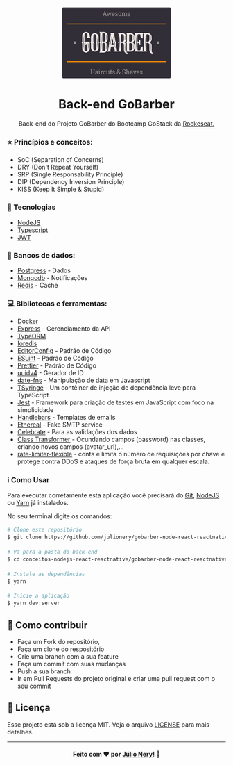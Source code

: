 <h3 align="center">
    <img alt="Logo" title="#logo" width="250px" src="https://raw.githubusercontent.com/julionery/docs/12512ed22b35576b0e8e5b8d409f89fa3a50b7d8/GoBarber/logo.svg">
</h3>

<h1 align="center">Back-end GoBarber</h1>

<p align="center">Back-end do Projeto GoBarber do Bootcamp GoStack da <a href="https://rocketseat.com.br/" target="_blank">Rockeseat.</a></p>

### :star: Princípios e conceitos:
- SoC (Separation of Concerns)
- DRY (Don't Repeat Yourself)
- SRP (Single Responsability Principle)
- DIP (Dependency Inversion Principle)
- KISS (Keep It Simple & Stupid)

### :rocket: Tecnologias
- [NodeJS](https://nodejs.org/en/)
- [Typescript](https://www.typescriptlang.org/)
- [JWT](https://jwt.io/)

### :game_die: Bancos de dados:
- [Postgress](https://www.postgresql.org/) - Dados
- [Mongodb](https://www.mongodb.com/) - Notificações
- [Redis](https://redis.io/) - Cache

### :computer: Bibliotecas e ferramentas:
- [Docker](https://hub.docker.com/_/postgres)
- [Express](https://expressjs.com/) - Gerenciamento da API
- [TypeORM](https://typeorm.io/#/)
- [Ioredis](https://github.com/luin/ioredis)
- [EditorConfig](https://editorconfig.org/) - Padrão de Código
- [ESLint](https://eslint.org/) - Padrão de Código
- [Prettier](https://prettier.io/) - Padrão de Código
- [uuidv4](https://github.com/thenativeweb/uuidv4) - Gerador de ID
- [date-fns](https://date-fns.org/) - Manipulação de data em Javascript
- [TSyringe](https://github.com/microsoft/tsyringe) - Um contêiner de injeção de dependência leve para TypeScript
- [Jest](https://jestjs.io/) - Framework para criação de testes em JavaScript com foco na simplicidade
- [Handlebars](https://handlebarsjs.com/) - Templates de emails
- [Ethereal](https://ethereal.email/) - Fake SMTP service
- [Celebrate](https://github.com/arb/celebrate) - Para as validações dos dados
- [Class Transformer](https://github.com/typestack/class-transformer) - Ocundando campos (password) nas classes, criando novos campos (avatar_url),...
- [rate-limiter-flexible](https://github.com/animir/node-rate-limiter-flexible#readme) - conta e limita o número de requisições por chave e protege contra DDoS e ataques de força bruta em qualquer escala.

### :information_source: Como Usar

Para executar corretamente esta aplicação você precisará do [Git](https://git-scm.com), [NodeJS](https://nodejs.org/en/) ou [Yarn](https://yarnpkg.com/) já instalados.

No seu terminal digite os comandos:

```bash
# Clone este repositório
$ git clone https://github.com/julionery/gobarber-node-react-reactnative.git

# Vá para a pasta do back-end
$ cd conceitos-nodejs-react-reactnative/gobarber-node-react-reactnative/server

# Instale as dependências
$ yarn

# Inicie a aplicação
$ yarn dev:server


```

## :link: Como contribuir

- Faça um Fork do repositório,
- Faça um clone do respositório
- Crie uma branch com a sua feature
- Faça um commit com suas mudanças
- Push a sua branch
- Ir em Pull Requests do projeto original e criar uma pull request com o seu commit

## :memo: Licença
Esse projeto está sob a licença MIT. Veja o arquivo [LICENSE](LICENSE) para mais detalhes.

---

<h4 align="center">
    Feito com ❤ por <a href="https://www.linkedin.com/in/julio-nery/" target="_blank">Júlio Nery</a>!
    <g-emoji class="g-emoji" alias="wave" fallback-src="https://github.githubassets.com/images/icons/emoji/unicode/1f44b.png">👋</g-emoji>
</h4>
